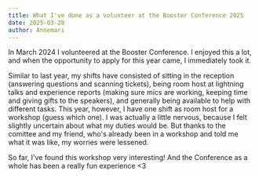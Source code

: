 ```yaml
---
title: What I've done as a volunteer at the Booster Conference 2025
date: 2025-03-28
author: Annemari
---
```


In March 2024 I volunteered at the Booster Conference. I enjoyed this a lot, and when the opportunity to apply for this year came, I immediately took it. 

Similar to last year, my shifts have consisted of sitting in the reception (answering questions and scanning tickets), being room host at lightning talks and experience reports (making sure mics are working, keeping time and giving gifts to the speakers), and generally being available to help with different tasks. This year, however, I have one shift as room host for a workshop (guess which one). I was actually a little nervous, because I felt slightly uncertain about what my duties would be. But thanks to the comittee and my friend, who's already been in a workshop and told me what it was like, my worries were lessened. 

So far, I've found this workshop very interesting! And the Conference as a whole has been a really fun experience <3
